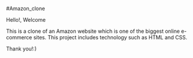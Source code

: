 #Amazon_clone

Hello!, Welcome

This is a clone of an Amazon website which is one of the biggest online e-commerce sites. 
This project includes technology such as HTML and CSS.

Thank you!:)
